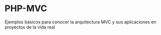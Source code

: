 # PHP-MVC
 Ejemplos básicos para conocer la arquitectura MVC y sus aplicaciones en proyectos de la vida real
